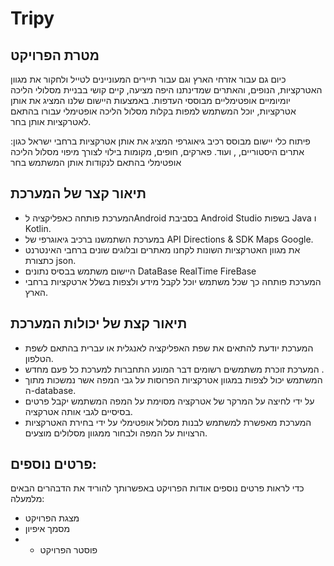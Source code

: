 # Tripy

## מטרת הפרויקט
כיום גם עבור אזרחי הארץ וגם עבור תיירים המעוניינים לטייל ולחקור את מגוון האטרקציות, 
הנופים, והאתרים שמדינתנו היפה מציעה, קיים קושי בבניית מסלולי הליכה יומיומיים 
אופטימליים מבוססי העדפות.
באמצעות היישום שלנו המציג את אותן אטרקציות, יוכל המשתמש למפות בקלות מסלול 
הליכה אופטימלי עבורו בהתאם לאטרקציות אותן בחר.

פיתוח כלי יישום מבוסס רכיב גיאוגרפי
המציג את אותן אטרקציות ברחבי
ישראל כגון: אתרים היסטוריים,
, ועוד.
פארקים, חופים, מקומות בילוי
לצורך מיפוי מסלול הליכה אופטימלי
בהתאם לנקודות אותן המשתמש בחר

## תיאור קצר של המערכת
- המערכת פותחה כאפליקציה לAndroid בסביבת Android Studio בשפות Java ו Kotlin.
- במערכת השתמשנו ברכיב גיאוגרפי של API Directions & SDK Maps Google.
- את מגוון האטרקציות השונות לקחנו מאתרים ובלוגים שונים ברחבי האינטרנט כתצורת json.
- היישום משתמש בבסיס נתונים DataBase RealTime FireBase
- המערכת פותחה כך שכל משתמש יוכל לקבל מידע ולצפות בשלל ארטקציות ברחבי הארץ.

##  תיאור קצת של יכולות המערכת
- המערכת יודעת להתאים את שפת האפליקציה לאנגלית או עברית בהתאם לשפת הטלפון.
- המערכת זוכרת משתמשים רשומים דבר המונע התחברות למערכת כל פעם מחדש .
- המשתמש יכול לצפות במגוון אטרקציות הפרוסות על גבי המפה אשר נמשכות מתוך ה-database.
- על ידי לחיצה על המרקר של אטרקציה מסוימת על המפה המשתמש יקבל פרטים בסיסיים
לגבי אותה אטרקציה.
- המערכת מאפשרת למשתמש לבנות מסלול אופטימלי על ידי בחירת האטרקציות הרצויות על
המפה ולבחור ממגוון מסלולים מוצעים.

## פרטים נוספים:
כדי לראות פרטים נוספים אודות הפרויקט באפשרותך להוריד את הדבהרים הבאים מלמעלה:
- מצגת הפרויקט
- מסמך איפיון
- - פוסטר הפרויקט

